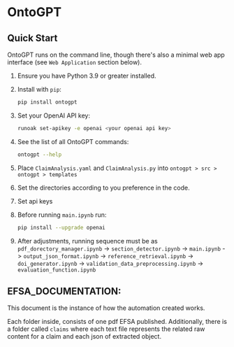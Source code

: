 # OntoGPT

## Quick Start

OntoGPT runs on the command line, though there's also a minimal web app interface (see `Web Application` section below).

1. Ensure you have Python 3.9 or greater installed.
2. Install with `pip`:

    ```bash
    pip install ontogpt
    ```

3. Set your OpenAI API key:

    ```bash
    runoak set-apikey -e openai <your openai api key>
    ```

4. See the list of all OntoGPT commands:

    ```bash
    ontogpt --help
    ```

5. Place `ClaimAnalysis.yaml` and `ClaimAnalysis.py` into `ontogpt > src > ontogpt > templates`

6. Set the directories according to you preference in the code. 
7. Set api keys
8.  Before running `main.ipynb` run:
    ```bash
    pip install --upgrade openai
    ```

9. After adjustments, running sequence must be as `pdf_dorectory_manager.ipynb` -> `section_detector.ipynb` -> `main.ipynb` -> `output_json_format.ipynb` -> `reference_retrieval.ipynb` -> `doi_generator.ipynb` -> `validation_data_preprocessing.ipynb` -> `evaluation_function.ipynb`


## EFSA_DOCUMENTATION:

This document is the instance of how the automation created works.

Each folder inside, consists of one pdf EFSA published. Additionally, there is a folder called `claims` where each text file represents the  related raw content for a claim and each json of extracted object.

